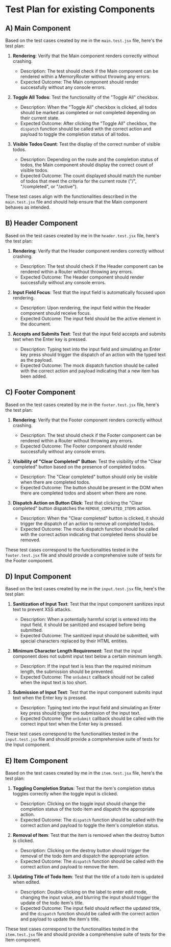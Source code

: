 # Test Plan for existing Components

## A) Main Component

  Based on the test cases created by me in the `main.test.jsx` file, here's the test plan:

1. **Rendering**: Verify that the Main component renders correctly without crashing.
    - Description: The test should check if the Main component can be rendered within a MemoryRouter without throwing any errors.
    - Expected Outcome: The Main component should render successfully without any console errors.

2. **Toggle All Todos**: Test the functionality of the "Toggle All" checkbox.
    - Description: When the "Toggle All" checkbox is clicked, all todos should be marked as completed or not completed depending on their current state.
    - Expected Outcome: After clicking the "Toggle All" checkbox, the `dispatch` function should be called with the correct action and payload to toggle the completion status of all todos.

3. **Visible Todos Count**: Test the display of the correct number of visible todos.
    - Description: Depending on the route and the completion status of todos, the Main component should display the correct count of visible todos.
    - Expected Outcome: The count displayed should match the number of todos that meet the criteria for the current route ("/", "/completed", or "/active").

These test cases align with the functionalities described in the `main.test.jsx` file and should help ensure that the Main component behaves as intended.

## B) Header Component
  
  Based on the test cases created by me in the `header.test.jsx` file, here's the test plan:

1. **Rendering**: Verify that the Header component renders correctly without crashing.
    - Description: The test should check if the Header component can be rendered within a Router without throwing any errors.
    - Expected Outcome: The Header component should render successfully without any console errors.

2. **Input Field Focus**: Test that the input field is automatically focused upon rendering.
    - Description: Upon rendering, the input field within the Header component should receive focus.
    - Expected Outcome: The input field should be the active element in the document.

3. **Accepts and Submits Text**: Test that the input field accepts and submits text when the Enter key is pressed.
    - Description: Typing text into the input field and simulating an Enter key press should trigger the dispatch of an action with the typed text as the payload.
    - Expected Outcome: The mock dispatch function should be called with the correct action and payload indicating that a new item has been added.

## C) Footer Component

 Based on the test cases created by me in the `footer.test.jsx` file, here's the test plan:

1. **Rendering**: Verify that the Footer component renders correctly without crashing.
    - Description: The test should check if the Footer component can be rendered within a Router without throwing any errors.
    - Expected Outcome: The Footer component should render successfully without any console errors.

2. **Visibility of "Clear Completed" Button**: Test the visibility of the "Clear completed" button based on the presence of completed todos.
    - Description: The "Clear completed" button should only be visible when there are completed todos.
    - Expected Outcome: The button should be present in the DOM when there are completed todos and absent when there are none.

3. **Dispatch Action on Button Click**: Test that clicking the "Clear completed" button dispatches the `REMOVE_COMPLETED_ITEMS` action.
    - Description: When the "Clear completed" button is clicked, it should trigger the dispatch of an action to remove all completed todos.
    - Expected Outcome: The mock dispatch function should be called with the correct action indicating that completed items should be removed.

These test cases correspond to the functionalities tested in the `footer.test.jsx` file and should provide a comprehensive suite of tests for the Footer component.

## D) Input Component
  Based on the test cases created by me in the `input.test.jsx` file, here's the test plan:

1. **Sanitization of Input Text**: Test that the input component sanitizes input text to prevent XSS attacks.
    - Description: When a potentially harmful script is entered into the input field, it should be sanitized and escaped before being submitted.
    - Expected Outcome: The sanitized input should be submitted, with special characters replaced by their HTML entities.

2. **Minimum Character Length Requirement**: Test that the input component does not submit input text below a certain minimum length.
    - Description: If the input text is less than the required minimum length, the submission should be prevented.
    - Expected Outcome: The `onSubmit` callback should not be called when the input text is too short.

3. **Submission of Input Text**: Test that the input component submits input text when the Enter key is pressed.
    - Description: Typing text into the input field and simulating an Enter key press should trigger the submission of the input text.
    - Expected Outcome: The `onSubmit` callback should be called with the correct input text when the Enter key is pressed.

These test cases correspond to the functionalities tested in the `input.test.jsx` file and should provide a comprehensive suite of tests for the Input component.

## E) Item Component

Based on the test cases created by me in the `item.test.jsx` file, here's the test plan:

1. **Toggling Completion Status**: Test that the item's completion status toggles correctly when the toggle input is clicked.
    - Description: Clicking on the toggle input should change the completion status of the todo item and dispatch the appropriate action.
    - Expected Outcome: The `dispatch` function should be called with the correct action and payload to toggle the item's completion status.

2. **Removal of Item**: Test that the item is removed when the destroy button is clicked.
    - Description: Clicking on the destroy button should trigger the removal of the todo item and dispatch the appropriate action.
    - Expected Outcome: The `dispatch` function should be called with the correct action and payload to remove the item.

3. **Updating Title of Todo Item**: Test that the title of a todo item is updated when edited.
    - Description: Double-clicking on the label to enter edit mode, changing the input value, and blurring the input should trigger the update of the todo item's title.
    - Expected Outcome: The input field should reflect the updated title, and the `dispatch` function should be called with the correct action and payload to update the item's title.

These test cases correspond to the functionalities tested in the `item.test.jsx` file and should provide a comprehensive suite of tests for the Item component.


